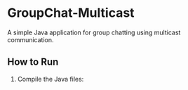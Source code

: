 # GroupChat-Multicast

A simple Java application for group chatting using multicast communication.

## How to Run
1. Compile the Java files:
